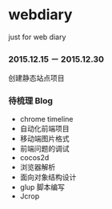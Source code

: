 # webdiary

just for web diary


### 2015.12.15 － 2015.12.30

创建静态站点项目


### 待梳理 Blog

- chrome timeline
- 自动化前端项目
- 移动端图片格式
- 前端问题的调试
- cocos2d
- 浏览器解析
- 面向对象结构设计
- glup 脚本编写
- Jcrop
